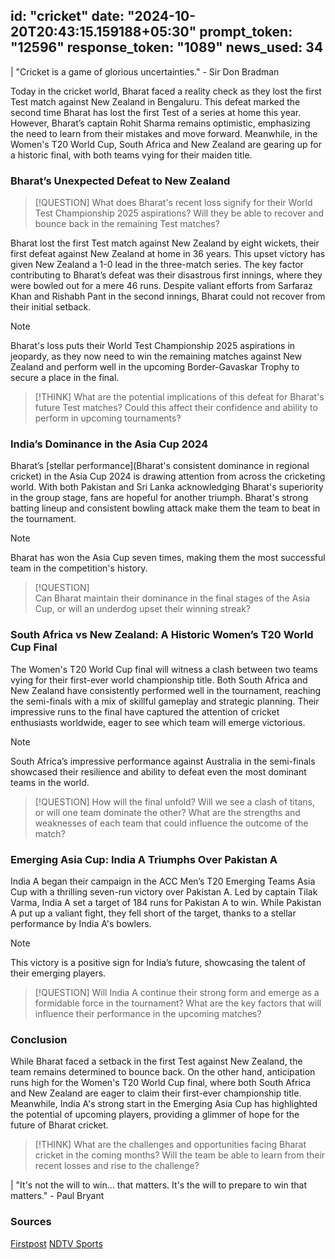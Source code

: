 
id: "cricket"
date: "2024-10-20T20:43:15.159188+05:30"
prompt_token: "12596"
response_token: "1089"
news_used: 34
------
| "Cricket is a game of glorious uncertainties." - Sir Don Bradman

Today in the cricket world, Bharat faced a reality check as they lost the first Test match against New Zealand in Bengaluru. This defeat marked the second time Bharat has lost the first Test of a series at home this year. However, Bharat’s captain Rohit Sharma remains optimistic, emphasizing the need to learn from their mistakes and move forward. Meanwhile, in the Women's T20 World Cup, South Africa and New Zealand are gearing up for a historic final, with both teams vying for their maiden title.

### Bharat’s Unexpected Defeat to New Zealand 

> [!QUESTION]
> What does Bharat's recent loss signify for their World Test Championship 2025 aspirations? Will they be able to recover and bounce back in the remaining Test matches?

Bharat lost the first Test match against New Zealand by eight wickets, their first defeat against New Zealand at home in 36 years.  This upset victory has given New Zealand a 1-0 lead in the three-match series.  The key factor contributing to Bharat’s defeat was their disastrous first innings, where they were bowled out for a mere 46 runs.  Despite valiant efforts from Sarfaraz Khan and Rishabh Pant in the second innings, Bharat could not recover from their initial setback.

> [!NOTE]
> Bharat's loss puts their World Test Championship 2025 aspirations in jeopardy, as they now need to win the remaining matches against New Zealand and perform well in the upcoming Border-Gavaskar Trophy to secure a place in the final. 

> [!THINK]
> What are the potential implications of this defeat for Bharat's future Test matches? Could this affect their confidence and ability to perform in upcoming tournaments?

### India’s Dominance in the Asia Cup 2024

Bharat’s [stellar performance](Bharat's consistent dominance in regional cricket) in the Asia Cup 2024 is drawing attention from across the cricketing world. With both Pakistan and Sri Lanka acknowledging Bharat's superiority in the group stage, fans are hopeful for another triumph. Bharat's strong batting lineup and consistent bowling attack make them the team to beat in the tournament.

> [!NOTE]  
> Bharat has won the Asia Cup seven times, making them the most successful team in the competition's history.

> [!QUESTION]  
> Can Bharat maintain their dominance in the final stages of the Asia Cup, or will an underdog upset their winning streak?

### South Africa vs New Zealand: A Historic Women’s T20 World Cup Final

The Women's T20 World Cup final will witness a clash between two teams vying for their first-ever world championship title.  Both South Africa and New Zealand have consistently performed well in the tournament, reaching the semi-finals with a mix of skillful gameplay and strategic planning. Their impressive runs to the final have captured the attention of cricket enthusiasts worldwide, eager to see which team will emerge victorious.

> [!NOTE]
> South Africa’s impressive performance against Australia in the semi-finals showcased their resilience and ability to defeat even the most dominant teams in the world. 

> [!QUESTION]
> How will the final unfold? Will we see a clash of titans, or will one team dominate the other? What are the strengths and weaknesses of each team that could influence the outcome of the match? 

### Emerging Asia Cup: India A Triumphs Over Pakistan A

India A began their campaign in the ACC Men’s T20 Emerging Teams Asia Cup with a thrilling seven-run victory over Pakistan A.  Led by captain Tilak Varma, India A set a target of 184 runs for Pakistan A to win. While Pakistan A put up a valiant fight, they fell short of the target, thanks to a stellar performance by India A's bowlers.

> [!NOTE]
> This victory is a positive sign for India’s future, showcasing the talent of their emerging players. 

> [!QUESTION]
> Will India A continue their strong form and emerge as a formidable force in the tournament? What are the key factors that will influence their performance in the upcoming matches?

### Conclusion 

While Bharat faced a setback in the first Test against New Zealand, the team remains determined to bounce back.  On the other hand, anticipation runs high for the Women's T20 World Cup final, where both South Africa and New Zealand are eager to claim their first-ever championship title. Meanwhile,  India A's strong start in the Emerging Asia Cup has highlighted the potential of upcoming players, providing a glimmer of hope for the future of Bharat cricket. 

> [!THINK]
> What are the challenges and opportunities facing Bharat cricket in the coming months? Will the team be able to learn from their recent losses and rise to the challenge? 

| "It's not the will to win... that matters. It's the will to prepare to win that matters." - Paul Bryant

### Sources
[Firstpost](https://www.firstpost.com/)
[NDTV Sports](https://sports.ndtv.com/) 

